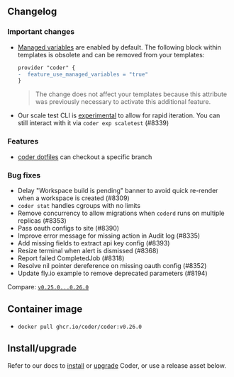 ## Changelog

### Important changes

- [Managed variables](https://coder.com/docs/v2/latest/templates/parameters#terraform-template-wide-variables) are enabled by default. The following block within templates is obsolete and can be removed from your templates:

    ```diff
    provider "coder" {
    -  feature_use_managed_variables = "true"
    }
    ```
    > The change does not affect your templates because this attribute was previously necessary to activate this additional feature.

- Our scale test CLI is [experimental](https://coder.com/docs/v2/latest/contributing/feature-stages#experimental-features) to allow for rapid iteration. You can still interact with it via `coder exp scaletest` (#8339)

### Features

- [coder dotfiles](https://coder.com/docs/v2/latest/cli/dotfiles) can checkout a specific branch

### Bug fixes

- Delay "Workspace build is pending" banner to avoid quick re-render when a workspace is created (#8309)
- `coder stat` handles cgroups with no limits
- Remove concurrency to allow migrations when `coderd` runs on multiple replicas (#8353)
- Pass oauth configs to site (#8390)
- Improve error message for missing action in Audit log (#8335)
- Add missing fields to extract api key config (#8393)
- Resize terminal when alert is dismissed (#8368)
- Report failed CompletedJob (#8318)
- Resolve nil pointer dereference on missing oauth config (#8352)
- Update fly.io example to remove deprecated parameters (#8194)

Compare: [`v0.25.0...0.26.0`](https://github.com/coder/coder/compare/v0.25.0...v0.26.0)

## Container image

- `docker pull ghcr.io/coder/coder:v0.26.0`

## Install/upgrade

Refer to our docs to [install](https://coder.com/docs/v2/latest/install) or [upgrade](https://coder.com/docs/v2/latest/admin/upgrade) Coder, or use a release asset below.

